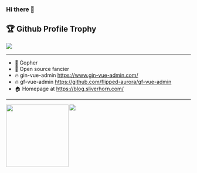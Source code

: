 ### Hi there 👋

<!--
**SliverHorn/SliverHorn** is a ✨ _special_ ✨ repository because its `README.md` (this file) appears on your GitHub profile.

Here are some ideas to get you started:

- 🔭 I’m currently working on ...
- 🌱 I’m currently learning ...
- 👯 I’m looking to collaborate on ...
- 🤔 I’m looking for help with ...
- 💬 Ask me about ...
- 📫 How to reach me: ...
- 😄 Pronouns: ...
- ⚡ Fun fact: ...
-->

<h2>🏆 Github Profile Trophy</h2>
<img src="https://github-profile-trophy.vercel.app/?username=SliverHorn&column=7"/>

---

- 🔭 Gopher
- 🌱 Open source fancier
- 🔥 gin-vue-admin https://www.gin-vue-admin.com/
- 🔥 gf-vue-admin https://github.com/flipped-aurora/gf-vue-admin
- 🏠 Homepage at https://blog.sliverhorn.com/

---

<div>
  <img height="170" align="left" src="https://github-readme-stats.vercel.app/api?username=SliverHorn&count_private=true&include_all_commits=true" />
  <img src="https://github-readme-stats.vercel.app/api/top-langs/?username=SliverHorn&layout=compact" />
</div>

